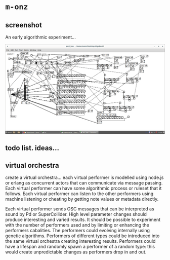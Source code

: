 # `m-onz`

## screenshot

An early algorithmic experiment...

<img src="3.png" />

## todo list. ideas...

## virtual orchestra

create a virtual orchestra... each virtual performer is modelled using node.js or erlang as concurrent actors that can communicate via message passing. Each virtual performer can have some algorithmic process or ruleset that it follows. Each virtual performer can listen to the other performers using machine listening or cheating by getting note values or metadata directly.

Each virtual performer sends OSC messages that can be interpreted as sound by Pd or SuperCollider. High level parameter changes should produce interesting and varied results. It should be possible to experiment with the number of performers used and by limiting or enhancing the performers cabalities. The performers could evolving internally using genetic algorithms. Performers of different types could be introduced into the same virtual orchestra creating interesting results. Performers could have a lifespan and randomly spawn a performer of a random type: this would create unpredictable changes as performers drop in and out.
